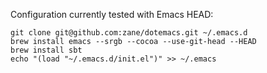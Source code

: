 Configuration currently tested with Emacs HEAD:

    git clone git@github.com:zane/dotemacs.git ~/.emacs.d
    brew install emacs --srgb --cocoa --use-git-head --HEAD
    brew install sbt
    echo "(load "~/.emacs.d/init.el")" >> ~/.emacs

